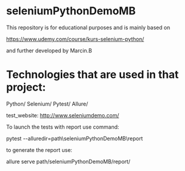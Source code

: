 # seleniumPythonDemoMB
This repository is for educational purposes and is mainly based on

https://www.udemy.com/course/kurs-selenium-python/

and further developed by Marcin.B

# Technologies that are used in that project:


Python/
Selenium/
Pytest/
Allure/

test_website:
http://www.seleniumdemo.com/

To launch the tests with report use command:

pytest --alluredir=path\seleniumPythonDemoMB\report

to generate the report use:

allure serve path/seleniumPythonDemoMB/report/
